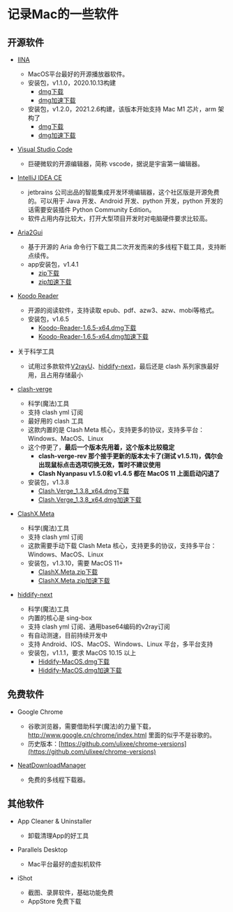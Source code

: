 # 记录Mac的一些软件

## 开源软件

- [IINA](https://github.com/iina/iina)
    - MacOS平台最好的开源播放器软件。
    - 安装包，v1.1.0，2020.10.13构建
        - [dmg下载](https://github.com/iina/iina/releases/download/v1.1.0/IINA.v1.1.0.dmg)
        - [dmg加速下载](https://ghproxy.top/https://github.com/iina/iina/releases/download/v1.1.0/IINA.v1.1.0.dmg)
    - 安装包，v1.2.0，2021.2.6构建，该版本开始支持 Mac M1 芯片，arm 架构了
        - [dmg下载](https://github.com/iina/iina/releases/download/v1.2.0/IINA.v1.2.0.dmg)
        - [dmg加速下载](https://ghproxy.top/https://github.com/iina/iina/releases/download/v1.2.0/IINA.v1.2.0.dmg)

- [Visual Studio Code](https://code.visualstudio.com)
    - 巨硬微软的开源编辑器，简称 vscode，据说是宇宙第一编辑器。

- [IntelliJ IDEA CE](https://www.jetbrains.com/idea)
    - jetbrains 公司出品的智能集成开发环境编辑器，这个社区版是开源免费的。可以用于 Java 开发、Android 开发、python 开发，python 开发的话需要安装插件 Python Community Edition。
    - 软件占用内存比较大，打开大型项目开发时对电脑硬件要求比较高。

- [Aria2Gui](https://github.com/NickYang29/aria2gui)
    - 基于开源的 Aria 命令行下载工具二次开发而来的多线程下载工具，支持断点续传。
    - app安装包，v1.4.1
        - [zip下载](https://github.com/NickYang29/aria2gui/releases/download/1.4.1/Aria2GUI-v1.4.1.zip)
        - [zip加速下载](https://ghproxy.top/https://github.com/NickYang29/aria2gui/releases/download/1.4.1/Aria2GUI-v1.4.1.zip)

- [Koodo Reader](https://github.com/troyeguo/koodo-reader)
    - 开源的阅读软件，支持读取 epub、pdf、azw3、azw、mobi等格式。
    - 安装包，v1.6.5
        - [Koodo-Reader-1.6.5-x64.dmg下载](https://github.com/koodo-reader/koodo-reader/releases/download/v1.6.5/Koodo-Reader-1.6.5-x64.dmg)
        - [Koodo-Reader-1.6.5-x64.dmg加速下载](https://ghproxy.top/https://github.com/koodo-reader/koodo-reader/releases/download/v1.6.5/Koodo-Reader-1.6.5-x64.dmg)

- 关于科学工具
    - 试用过多款软件[V2rayU](https://github.com/yanue/V2rayU)、[hiddify-next](https://github.com/hiddify/hiddify-next)，最后还是 clash 系列家族最好用，且占用存储最小

- [clash-verge](https://github.com/zzzgydi/clash-verge)
    - 科学(魔法)工具
    - 支持 clash yml 订阅
    - 最好用的 clash 工具
    - 这款内置的是 Clash Meta 核心，支持更多的协议，支持多平台：Windows、MacOS、Linux
    - 这个停更了，**最后一个版本先用着，这个版本比较稳定**
        - **clash-verge-rev 那个接手更新的版本太卡了(测试 v1.5.11)，偶尔会出现鼠标点击选项切换无效，暂时不建议使用**
        - **Clash Nyanpasu v1.5.0和 v1.4.5 都在 MacOS 11 上面启动闪退了**
    - 安装包，v1.3.8
        - [Clash.Verge_1.3.8_x64.dmg下载](https://github.com/zzzgydi/clash-verge/releases/download/v1.3.8/Clash.Verge_1.3.8_x64.dmg)
        - [Clash.Verge_1.3.8_x64.dmg加速下载](https://ghproxy.top/https://github.com/zzzgydi/clash-verge/releases/download/v1.3.8/Clash.Verge_1.3.8_x64.dmg)

- [ClashX.Meta](https://github.com/MetaCubeX/ClashX.Meta)
    - 科学(魔法)工具
    - 支持 clash yml 订阅
    - 这款需要手动下载 Clash Meta 核心，支持更多的协议，支持多平台：Windows、MacOS、Linux
    - 安装包，v1.3.10，需要 MacOS 11+
        - [ClashX.Meta.zip下载](https://github.com/MetaCubeX/ClashX.Meta/releases/download/v1.3.10/ClashX.Meta.zip)
        - [ClashX.Meta.zip加速下载](https://ghproxy.top/https://github.com/MetaCubeX/ClashX.Meta/releases/download/v1.3.10/ClashX.Meta.zip)

- [hiddify-next](https://github.com/hiddify/hiddify-next)
    - 科学(魔法)工具
    - 内置的核心是 sing-box
    - 支持 clash yml 订阅、通用base64编码的v2ray订阅
    - 有自动测速，目前持续开发中
    - 支持 Android、IOS、MacOS、Windows、Linux 平台，多平台支持
    - 安装包，v1.1.1，要求 MacOS 10.15 以上
        - [Hiddify-MacOS.dmg下载](https://github.com/hiddify/hiddify-next/releases/download/v1.1.1/Hiddify-MacOS.dmg)
        - [Hiddify-MacOS.dmg加速下载](https://ghproxy.top/https://github.com/hiddify/hiddify-next/releases/download/v1.1.1/Hiddify-MacOS.dmg)

## 免费软件

- Google Chrome
    - 谷歌浏览器，需要借助科学(魔法)的力量下载，http://www.google.cn/chrome/index.html 里面的似乎不是谷歌的。
    - 历史版本：[https://github.com/ulixee/chrome-versions](https://github.com/ulixee/chrome-versions)

- [NeatDownloadManager](https://www.neatdownloadmanager.com/index.php/en)
    - 免费的多线程下载器。


## 其他软件

- App Cleaner & Uninstaller
    - 卸载清理App的好工具


- Parallels Desktop
    - Mac平台最好的虚拟机软件

- iShot
    - 截图、录屏软件，基础功能免费
    - AppStore 免费下载


